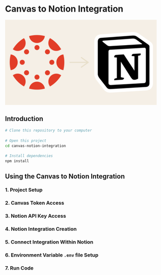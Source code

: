 # Canvas to Notion Integration

<img src="./img/CanvasToNotion.png" width="500"/>

## Introduction

```zsh
# Clone this repository to your computer

# Open this project
cd canvas-notion-integration

# Install dependencies
npm install
```

## Using the Canvas to Notion Integration

### 1. Project Setup

### 2. Canvas Token Access

### 3. Notion API Key Access

### 4. Notion Integration Creation

### 5. Connect Integration Within Notion

### 6. Environment Variable `.env` file Setup

### 7. Run Code

